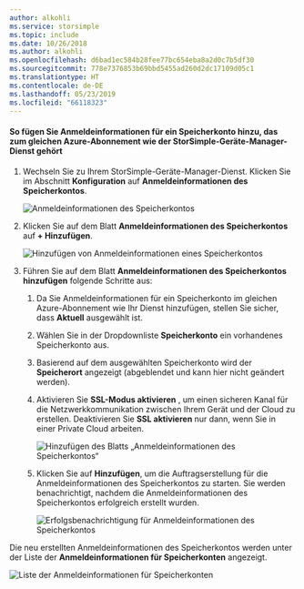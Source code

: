 ```yaml
---
author: alkohli
ms.service: storsimple
ms.topic: include
ms.date: 10/26/2018
ms.author: alkohli
ms.openlocfilehash: d6bad1ec584b28fee77bc654eba8a2d0c7b5df30
ms.sourcegitcommit: 778e7376853b69bbd5455ad260d2dc17109d05c1
ms.translationtype: HT
ms.contentlocale: de-DE
ms.lasthandoff: 05/23/2019
ms.locfileid: "66118323"
---
```

#### <a name="to-add-a-storage-account-credential-in-the-same-azure-subscription-as-the-storsimple-device-manager-service"></a>So fügen Sie Anmeldeinformationen für ein Speicherkonto hinzu, das zum gleichen Azure-Abonnement wie der StorSimple-Geräte-Manager-Dienst gehört

1. Wechseln Sie zu Ihrem StorSimple-Geräte-Manager-Dienst. Klicken Sie im Abschnitt **Konfiguration** auf **Anmeldeinformationen des Speicherkontos**.

    ![Anmeldeinformationen des Speicherkontos](./media/storsimple-8000-configure-new-storage-account-u2/createnewstorageacct1.png)

2. Klicken Sie auf dem Blatt **Anmeldeinformationen des Speicherkontos** auf **+ Hinzufügen**.

    ![Hinzufügen von Anmeldeinformationen eines Speicherkontos](./media/storsimple-8000-configure-new-storage-account-u2/createnewstorageacct2.png)

3. Führen Sie auf dem Blatt **Anmeldeinformationen des Speicherkontos hinzufügen** folgende Schritte aus:

    1. Da Sie Anmeldeinformationen für ein Speicherkonto im gleichen Azure-Abonnement wie Ihr Dienst hinzufügen, stellen Sie sicher, dass **Aktuell** ausgewählt ist.

    2. Wählen Sie in der Dropdownliste **Speicherkonto** ein vorhandenes Speicherkonto aus.

    3. Basierend auf dem ausgewählten Speicherkonto wird der **Speicherort** angezeigt (abgeblendet und kann hier nicht geändert werden).

    4. Aktivieren Sie **SSL-Modus aktivieren** , um einen sicheren Kanal für die Netzwerkkommunikation zwischen Ihrem Gerät und der Cloud zu erstellen. Deaktivieren Sie **SSL aktivieren** nur dann, wenn Sie in einer Private Cloud arbeiten.

        ![Hinzufügen des Blatts „Anmeldeinformationen des Speicherkontos“](./media/storsimple-8000-configure-new-storage-account-u2/createnewstorageacct3.png)

    5. Klicken Sie auf **Hinzufügen**, um die Auftragserstellung für die Anmeldeinformationen des Speicherkontos zu starten. Sie werden benachrichtigt, nachdem die Anmeldeinformationen des Speicherkontos erfolgreich erstellt wurden.

        ![Erfolgsbenachrichtigung für Anmeldeinformationen des Speicherkontos](./media/storsimple-8000-configure-new-storage-account-u2/createnewstorageacct5.png)

Die neu erstellten Anmeldeinformationen des Speicherkontos werden unter der Liste der **Anmeldeinformationen für Speicherkonten** angezeigt.

![Liste der Anmeldeinformationen für Speicherkonten](./media/storsimple-8000-configure-new-storage-account-u2/createnewstorageacct6.png)

